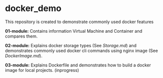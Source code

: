 # docker_demo
This repository is created to demonstrate commonly used docker features

**01-module:** Contains information Virtual Machine and Container and compares them.

**02-module:** Explains docker storage types (See *Storage.md*) and demonstrates commonly used docker cli commands using nginx image (See *DockerImage.md*).

**03-module:** Explains Dockerfile and demonstrates how to build a docker image for local projects. (inprogress)